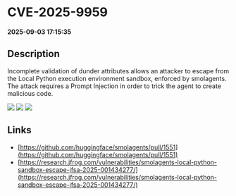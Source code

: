 # CVE-2025-9959

**2025-09-03 17:15:35**

## Description
Incomplete validation of dunder attributes allows an attacker to escape from the Local Python execution environment sandbox, enforced by smolagents. The attack requires a Prompt Injection in order to trick the agent to create malicious code.

![](https://img.shields.io/static/v1?label=Score&message=7.6&color=red)
![](https://img.shields.io/static/v1?label=Severity&message=HIGH&color=red)
![](https://img.shields.io/static/v1?label=CWE&message=RCE&color=green)

## Links
- [https://github.com/huggingface/smolagents/pull/1551](https://github.com/huggingface/smolagents/pull/1551)
- [https://research.jfrog.com/vulnerabilities/smolagents-local-python-sandbox-escape-jfsa-2025-001434277/](https://research.jfrog.com/vulnerabilities/smolagents-local-python-sandbox-escape-jfsa-2025-001434277/)
